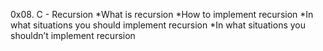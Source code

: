 0x08. C - Recursion
*What is recursion
*How to implement recursion
*In what situations you should implement recursion
*In what situations you shouldn’t implement recursion
